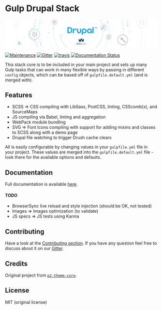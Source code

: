Gulp Drupal Stack
=================

![gulp-drupal-stack-banner](banner.png)

[![Maintenance](https://img.shields.io/maintenance/yes/2017.svg)]()
[![Gitter](https://img.shields.io/gitter/room/nwjs/nw.js.svg)](https://gitter.im/ovh/ux)
[![travis](https://travis-ci.org/ovh-ux/gulp-drupal-stack.svg?branch=master)](https://travis-ci.org/ovh-ux/gulp-drupal-stack)
[![Documentation Status](https://readthedocs.org/projects/gulp-drupal-stack/badge/?version=latest)](http://gulp-drupal-stack.readthedocs.io/en/latest/?badge=latest)


This stack core is to be included in your main project and sets up many Gulp tasks that can work in many flexible ways by passing in different `config` objects, which can be based off of `gulpfile.default.yml` (and is merged with).


## Features

- SCSS => CSS compiling with LibSass, PostCSS, linting, CSScomb(x), and SourceMaps
- JS compiling via Babel, linting and aggregation
- WebPack module bundling
- SVG => Font Icons compiling with support for adding mixins and classes to SCSS along with a demo page
- Drupal file watching to trigger Drush cache clears

All is easily configurable by changing values in your `gulpfile.yml` file in your project. These values are merged into the `gulpfile.default.yml` file - look there for the available options and defaults.


## Documentation

Full documentation is available [here](https://gulp-drupal-stack.readthedocs.io/en/latest/).


#### TODO

- BrowserSync live reload and style injection (should be OK, not tested)
- Images => Images optimization (to validate)
- JS specs => JS tests using Karma


## Contributing

Have a look at the [Contributing section](.github/CONTRIBUTING.md). If you have any question feel free to discuss about it on our [Gitter](https://gitter.im/ovh/ux).


## Credits

Original project from [`p2-theme-core`](https://github.com/phase2/p2-theme-core).


## License

MIT (original license)
